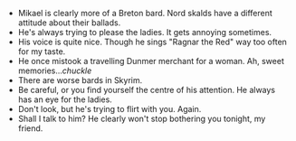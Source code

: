 - Mikael is clearly more of a Breton bard. Nord skalds have a different attitude about their ballads.
- He's always trying to please the ladies. It gets annoying sometimes.
- His voice is quite nice. Though he sings "Ragnar the Red" way too often for my taste.
- He once mistook a travelling Dunmer merchant for a woman. Ah, sweet memories...*chuckle*
- There are worse bards in Skyrim.
- Be careful, or you find yourself the centre of his attention. He always has an eye for the ladies.
- Don't look, but he's trying to flirt with you. Again.
- Shall I talk to him? He clearly won't stop bothering you tonight, my friend.
